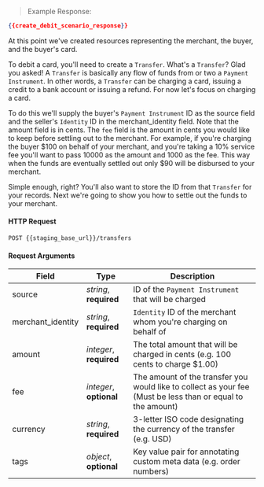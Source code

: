 
> Example Response:

```json
{{create_debit_scenario_response}}
```

At this point we've created resources representing the merchant, the buyer, and
the buyer's card.

To debit a card, you'll need to create a `Transfer`. What's a `Transfer`? Glad
you asked! A `Transfer` is basically any flow of funds from or two a
`Payment Instrument`. In other words, a `Transfer` can be charging a card,
issuing a credit to a bank account or issuing a refund. For now let's focus on
charging a card.

To do this we'll supply the buyer's `Payment Instrument` ID as the source field
and the seller's `Identity` ID in the merchant_identity field. Note that the
amount field is in cents. The `fee` field is the amount in cents you would like to
keep before settling out to the merchant. For example, if you're charging the
 buyer $100 on behalf of your merchant, and you're taking a 10% service fee
you'll want to pass 10000 as the amount and 1000 as the fee. This way when the
funds are eventually settled out only $90 will be disbursed to your merchant.

Simple enough, right? You'll also want to store the ID from that `Transfer` for
your records. Next we're going to show you how to settle out the funds to your
merchant.


#### HTTP Request

`POST {{staging_base_url}}/transfers`

#### Request Arguments

Field | Type | Description
----- | ---- | -----------
source | *string*, **required** | ID of the `Payment Instrument` that will be charged
merchant_identity | *string*, **required** | `Identity` ID of the merchant whom you're charging on behalf of
amount | *integer*, **required** | The total amount that will be charged in cents (e.g. 100 cents to charge $1.00)
fee | *integer*, **optional** | The amount of the transfer you would like to collect as your fee (Must be less than or equal to the amount)
currency | *string*, **required** | 3-letter ISO code designating the currency of the transfer (e.g. USD)
tags | *object*, **optional** | Key value pair for annotating custom meta data (e.g. order numbers)
